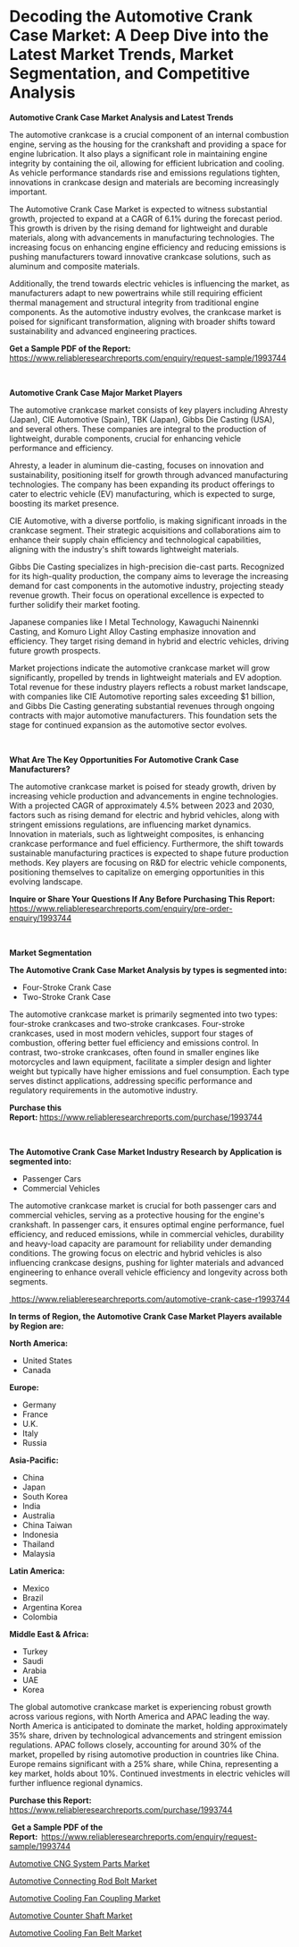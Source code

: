 <p><h1>Decoding the Automotive Crank Case Market: A Deep Dive into the Latest Market Trends, Market Segmentation, and Competitive Analysis</h1></p><p><strong>Automotive Crank Case Market Analysis and Latest Trends</strong></p>
<p><p>The automotive crankcase is a crucial component of an internal combustion engine, serving as the housing for the crankshaft and providing a space for engine lubrication. It also plays a significant role in maintaining engine integrity by containing the oil, allowing for efficient lubrication and cooling. As vehicle performance standards rise and emissions regulations tighten, innovations in crankcase design and materials are becoming increasingly important.</p><p>The Automotive Crank Case Market is expected to witness substantial growth, projected to expand at a CAGR of 6.1% during the forecast period. This growth is driven by the rising demand for lightweight and durable materials, along with advancements in manufacturing technologies. The increasing focus on enhancing engine efficiency and reducing emissions is pushing manufacturers toward innovative crankcase solutions, such as aluminum and composite materials.</p><p>Additionally, the trend towards electric vehicles is influencing the market, as manufacturers adapt to new powertrains while still requiring efficient thermal management and structural integrity from traditional engine components. As the automotive industry evolves, the crankcase market is poised for significant transformation, aligning with broader shifts toward sustainability and advanced engineering practices.</p></p>
<p><strong>Get a Sample PDF of the Report:&nbsp;</strong> <a href="https://www.reliableresearchreports.com/enquiry/request-sample/1993744?utm_campaign=34&utm_medium=2&utm_source=Github&utm_content=ia&utm_term=15012025&utm_id=automotive-crank-case">https://www.reliableresearchreports.com/enquiry/request-sample/1993744</a></p>
<p>&nbsp;</p>
<p><strong>Automotive Crank Case Major Market Players</strong></p>
<p><p>The automotive crankcase market consists of key players including Ahresty (Japan), CIE Automotive (Spain), TBK (Japan), Gibbs Die Casting (USA), and several others. These companies are integral to the production of lightweight, durable components, crucial for enhancing vehicle performance and efficiency.</p><p>Ahresty, a leader in aluminum die-casting, focuses on innovation and sustainability, positioning itself for growth through advanced manufacturing technologies. The company has been expanding its product offerings to cater to electric vehicle (EV) manufacturing, which is expected to surge, boosting its market presence.</p><p>CIE Automotive, with a diverse portfolio, is making significant inroads in the crankcase segment. Their strategic acquisitions and collaborations aim to enhance their supply chain efficiency and technological capabilities, aligning with the industry's shift towards lightweight materials.</p><p>Gibbs Die Casting specializes in high-precision die-cast parts. Recognized for its high-quality production, the company aims to leverage the increasing demand for cast components in the automotive industry, projecting steady revenue growth. Their focus on operational excellence is expected to further solidify their market footing.</p><p>Japanese companies like I Metal Technology, Kawaguchi Nainennki Casting, and Komuro Light Alloy Casting emphasize innovation and efficiency. They target rising demand in hybrid and electric vehicles, driving future growth prospects. </p><p>Market projections indicate the automotive crankcase market will grow significantly, propelled by trends in lightweight materials and EV adoption. Total revenue for these industry players reflects a robust market landscape, with companies like CIE Automotive reporting sales exceeding $1 billion, and Gibbs Die Casting generating substantial revenues through ongoing contracts with major automotive manufacturers. This foundation sets the stage for continued expansion as the automotive sector evolves.</p></p>
<p>&nbsp;</p>
<p><strong>What Are The Key Opportunities For Automotive Crank Case Manufacturers?</strong></p>
<p><p>The automotive crankcase market is poised for steady growth, driven by increasing vehicle production and advancements in engine technologies. With a projected CAGR of approximately 4.5% between 2023 and 2030, factors such as rising demand for electric and hybrid vehicles, along with stringent emissions regulations, are influencing market dynamics. Innovation in materials, such as lightweight composites, is enhancing crankcase performance and fuel efficiency. Furthermore, the shift towards sustainable manufacturing practices is expected to shape future production methods. Key players are focusing on R&D for electric vehicle components, positioning themselves to capitalize on emerging opportunities in this evolving landscape.</p></p>
<p><strong>Inquire or Share Your Questions If Any Before Purchasing This Report:</strong> <a href="https://www.reliableresearchreports.com/enquiry/pre-order-enquiry/1993744?utm_campaign=34&utm_medium=2&utm_source=Github&utm_content=ia&utm_term=15012025&utm_id=automotive-crank-case">https://www.reliableresearchreports.com/enquiry/pre-order-enquiry/1993744</a></p>
<p>&nbsp;</p>
<p><strong>Market Segmentation</strong></p>
<p><strong>The Automotive Crank Case Market Analysis by types is segmented into:</strong></p>
<p><ul><li>Four-Stroke Crank Case</li><li>Two-Stroke Crank Case</li></ul></p>
<p><p>The automotive crankcase market is primarily segmented into two types: four-stroke crankcases and two-stroke crankcases. Four-stroke crankcases, used in most modern vehicles, support four stages of combustion, offering better fuel efficiency and emissions control. In contrast, two-stroke crankcases, often found in smaller engines like motorcycles and lawn equipment, facilitate a simpler design and lighter weight but typically have higher emissions and fuel consumption. Each type serves distinct applications, addressing specific performance and regulatory requirements in the automotive industry.</p></p>
<p><strong>Purchase this Report:&nbsp;</strong><a href="https://www.reliableresearchreports.com/purchase/1993744?utm_campaign=34&utm_medium=2&utm_source=Github&utm_content=ia&utm_term=15012025&utm_id=automotive-crank-case">https://www.reliableresearchreports.com/purchase/1993744</a></p>
<p>&nbsp;</p>
<p><strong>The Automotive Crank Case Market Industry Research by Application is segmented into:</strong></p>
<p><ul><li>Passenger Cars</li><li>Commercial Vehicles</li></ul></p>
<p><p>The automotive crankcase market is crucial for both passenger cars and commercial vehicles, serving as a protective housing for the engine's crankshaft. In passenger cars, it ensures optimal engine performance, fuel efficiency, and reduced emissions, while in commercial vehicles, durability and heavy-load capacity are paramount for reliability under demanding conditions. The growing focus on electric and hybrid vehicles is also influencing crankcase designs, pushing for lighter materials and advanced engineering to enhance overall vehicle efficiency and longevity across both segments.</p></p>
<p><a href="https://www.reliableresearchreports.com/automotive-crank-case-r1993744?utm_campaign=34&utm_medium=2&utm_source=Github&utm_content=ia&utm_term=15012025&utm_id=automotive-crank-case">&nbsp;https://www.reliableresearchreports.com/automotive-crank-case-r1993744</a></p>
<p><strong>In terms of Region, the Automotive Crank Case Market Players available by Region are:</strong></p>
<p>
    <p> <strong> North America: </strong>
        <ul>
            <li>United States</li>
            <li>Canada</li>
        </ul>
        </p> 
    <p> <strong> Europe: </strong>
        <ul>
            <li>Germany</li>
            <li>France</li>
            <li>U.K.</li>
            <li>Italy</li>
            <li>Russia</li>
        </ul>
        </p> 
    <p> <strong> Asia-Pacific: </strong>
        <ul>
            <li>China</li>
            <li>Japan</li>
            <li>South Korea</li>
            <li>India</li>
            <li>Australia</li>
            <li>China Taiwan</li>
            <li>Indonesia</li>
            <li>Thailand</li>
            <li>Malaysia</li>
        </ul>
        </p> 
    <p> <strong> Latin America: </strong>
        <ul>
            <li>Mexico</li>
            <li>Brazil</li>
            <li>Argentina Korea</li>
            <li>Colombia</li>
        </ul>
        </p> 
    <p> <strong> Middle East & Africa: </strong>
        <ul>
            <li>Turkey</li>
            <li>Saudi</li>
            <li>Arabia</li>
            <li>UAE</li>
            <li>Korea</li>
        </ul>
    </p>
    </p>
<p><p>The global automotive crankcase market is experiencing robust growth across various regions, with North America and APAC leading the way. North America is anticipated to dominate the market, holding approximately 35% share, driven by technological advancements and stringent emission regulations. APAC follows closely, accounting for around 30% of the market, propelled by rising automotive production in countries like China. Europe remains significant with a 25% share, while China, representing a key market, holds about 10%. Continued investments in electric vehicles will further influence regional dynamics.</p></p>
<p><strong>Purchase this Report: </strong><a href="https://www.reliableresearchreports.com/purchase/1993744?utm_campaign=34&utm_medium=2&utm_source=Github&utm_content=ia&utm_term=15012025&utm_id=automotive-crank-case">https://www.reliableresearchreports.com/purchase/1993744</a></p>
<p>&nbsp;<strong>Get a Sample PDF of the Report:&nbsp;&nbsp;</strong><a href="https://www.reliableresearchreports.com/enquiry/request-sample/1993744?utm_campaign=34&utm_medium=2&utm_source=Github&utm_content=ia&utm_term=15012025&utm_id=automotive-crank-case">https://www.reliableresearchreports.com/enquiry/request-sample/1993744</a></p>
<p><strong></strong></p>
<p><p><a href="https://github.com/guneycigdem35/Market-Research-Report-List-5/blob/main/automotive-cng-system-parts-market.md?utm_campaign=34&utm_medium=2&utm_source=Github&utm_content=ia&utm_term=15012025&utm_id=automotive-crank-case">Automotive CNG System Parts Market</a></p><p><a href="https://github.com/AshikRahman991/Market-Research-Report-List-1/blob/main/automotive-connecting-rod-bolt-market.md?utm_campaign=34&utm_medium=2&utm_source=Github&utm_content=ia&utm_term=15012025&utm_id=automotive-crank-case">Automotive Connecting Rod Bolt Market</a></p><p><a href="https://github.com/HobertDavis43/Market-Research-Report-List-1/blob/main/automotive-cooling-fan-coupling-market.md?utm_campaign=34&utm_medium=2&utm_source=Github&utm_content=ia&utm_term=15012025&utm_id=automotive-crank-case">Automotive Cooling Fan Coupling Market</a></p><p><a href="https://github.com/arvelm4nthig/Market-Research-Report-List-1/blob/main/automotive-counter-shaft-market.md?utm_campaign=34&utm_medium=2&utm_source=Github&utm_content=ia&utm_term=15012025&utm_id=automotive-crank-case">Automotive Counter Shaft Market</a></p><p><a href="https://github.com/AlisaRowe24/Market-Research-Report-List-1/blob/main/automotive-cooling-fan-belt-market.md?utm_campaign=34&utm_medium=2&utm_source=Github&utm_content=ia&utm_term=15012025&utm_id=automotive-crank-case">Automotive Cooling Fan Belt Market</a></p></p>